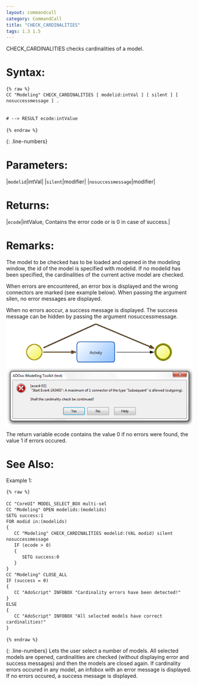 ```yaml
---
layout: commandcall
category: CommandCall
title: "CHECK_CARDINALITIES"
tags: 1.3 1.5
---
```


CHECK_CARDINALITIES checks cardinalities of a model.

# Syntax:  

```adoscript
{% raw %}
CC "Modeling" CHECK_CARDINALITIES [ modelid:intVal ] [ silent ] [ nosuccessmessage ] .


# --> RESULT ecode:intValue

{% endraw %}
```
{: .line-numbers}

# Parameters:  

|`modelid`|intVal|
|`silent`|modifier|
|`nosuccessmessage`|modifier|

# Returns:  

|`ecode`|intValue, Contains the error code or is 0 in case of success.|


# Remarks:

The model to be checked has to be loaded and opened in the modeling window, the id of the model is specified with modelid. If no modelid has been specified, the cardinalities of the current active model are checked.

When errors are encountered, an error box is displayed and the wrong connectors are marked (see example below). When passing the argument silen, no error messages are displayed.

When no errors aoccur, a success message is displayed. The success message can be hidden by passing the argument nosuccessmessage.  
![](/images/CHECK_CARDINALITIES.png)

The return variable ecode contains the value 0 if no errors were found, the value 1 if errors occured.  
# See Also:  



Example 1:

```adoscript
{% raw %}

CC "CoreUI" MODEL_SELECT_BOX multi-sel
CC "Modeling" OPEN modelids:(modelids)
SETG success:1
FOR modid in:(modelids)
{
   CC "Modeling" CHECK_CARDINALITIES modelid:(VAL modid) silent nosuccessmessage
   IF (ecode > 0)
   {
      SETG success:0
   }
}
CC "Modeling" CLOSE_ALL
IF (success = 0)
{
   CC "AdoScript" INFOBOX "Cardinality errors have been detected!"
}
ELSE
{
   CC "AdoScript" INFOBOX "All selected models have correct cardinalities!"
}

{% endraw %}
```
{: .line-numbers}
Lets the user select a number of models. All selected models are opened, cardinalities are checked (without displaying error and success messages) and then the models are closed again. If cardinality errors occured in any model, an infobox with an error message is displayed. If no errors occured, a success message is displayed.

